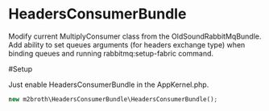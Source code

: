 # HeadersConsumerBundle
Modify current MultiplyConsumer class from the OldSoundRabbitMqBundle.
Add ability to set queues arguments (for headers exchange type) when
binding queues and running rabbitmq:setup-fabric command.

#Setup

Just enable HeadersConsumerBundle in the AppKernel.php.
```php
new m2broth\HeadersConsumerBundle\HeadersConsumerBundle();

